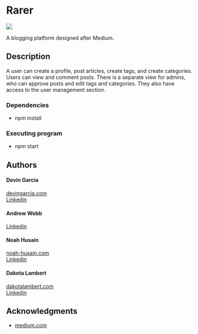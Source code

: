 # Rarer

![](src/images/rarer.gif)

A blogging platform designed after Medium.

## Description

A user can create a profile, post articles, create tags, and create categories. Users can view and comment posts.
There is a separate view for admins, who can approve posts and edit tags and categories. They also have access to
the user management section.

### Dependencies

* npm install

### Executing program

* npm start

## Authors

<h4>Devin Garcia</h4>
<a href="https://www.devingarcia.com/">devingarcia.com</a><br>
<a href="https://www.linkedin.com/in/devinmgarcia/">Linkedin</a>
<h4>Andrew Webb</h4>
<a href="https://www.linkedin.com/in/andrew-webb07/">Linkedin</a>
<h4>Noah Husain</h4>
<a href="https://noah-husain.netlify.app/">noah-husain.com</a><br>
<a href="https://www.linkedin.com/in/noah-husain/">Linkedin</a>
<h4>Dakota Lambert</h4>
<a href="http://www.dakotalambert.com/portfolio">dakotalambert.com</a><br>
<a href="https://www.linkedin.com/in/dakotashaynelambert/">Linkedin</a>

## Acknowledgments

* [medium.com](https://medium.com/)

